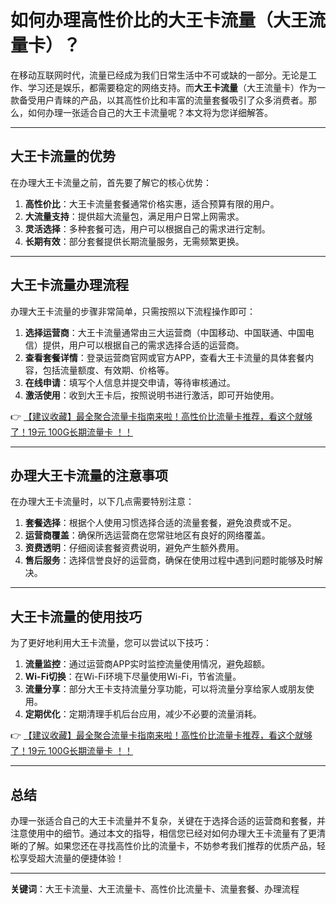 # 如何办理高性价比的大王卡流量（大王流量卡）？

在移动互联网时代，流量已经成为我们日常生活中不可或缺的一部分。无论是工作、学习还是娱乐，都需要稳定的网络支持。而**大王卡流量**（大王流量卡）作为一款备受用户青睐的产品，以其高性价比和丰富的流量套餐吸引了众多消费者。那么，如何办理一张适合自己的大王卡流量呢？本文将为您详细解答。

---

## 大王卡流量的优势

在办理大王卡流量之前，首先要了解它的核心优势：

1. **高性价比**：大王卡流量套餐通常价格实惠，适合预算有限的用户。
2. **大流量支持**：提供超大流量包，满足用户日常上网需求。
3. **灵活选择**：多种套餐可选，用户可以根据自己的需求进行定制。
4. **长期有效**：部分套餐提供长期流量服务，无需频繁更换。

---

## 大王卡流量办理流程

办理大王卡流量的步骤非常简单，只需按照以下流程操作即可：

1. **选择运营商**：大王卡流量通常由三大运营商（中国移动、中国联通、中国电信）提供，用户可以根据自己的需求选择合适的运营商。
2. **查看套餐详情**：登录运营商官网或官方APP，查看大王卡流量的具体套餐内容，包括流量额度、有效期、价格等。
3. **在线申请**：填写个人信息并提交申请，等待审核通过。
4. **激活使用**：收到大王卡后，按照说明书进行激活，即可开始使用。

👉 [【建议收藏】最全聚合流量卡指南来啦！高性价比流量卡推荐，看这个就够了！19元 100G长期流量卡 ！！](https://bit.ly/Liuliangka)

---

## 办理大王卡流量的注意事项

在办理大王卡流量时，以下几点需要特别注意：

1. **套餐选择**：根据个人使用习惯选择合适的流量套餐，避免浪费或不足。
2. **运营商覆盖**：确保所选运营商在您常驻地区有良好的网络覆盖。
3. **资费透明**：仔细阅读套餐资费说明，避免产生额外费用。
4. **售后服务**：选择信誉良好的运营商，确保在使用过程中遇到问题时能够及时解决。

---

## 大王卡流量的使用技巧

为了更好地利用大王卡流量，您可以尝试以下技巧：

1. **流量监控**：通过运营商APP实时监控流量使用情况，避免超额。
2. **Wi-Fi切换**：在Wi-Fi环境下尽量使用Wi-Fi，节省流量。
3. **流量分享**：部分大王卡支持流量分享功能，可以将流量分享给家人或朋友使用。
4. **定期优化**：定期清理手机后台应用，减少不必要的流量消耗。

👉 [【建议收藏】最全聚合流量卡指南来啦！高性价比流量卡推荐，看这个就够了！19元 100G长期流量卡 ！！](https://bit.ly/Liuliangka)

---

## 总结

办理一张适合自己的大王卡流量并不复杂，关键在于选择合适的运营商和套餐，并注意使用中的细节。通过本文的指导，相信您已经对如何办理大王卡流量有了更清晰的了解。如果您还在寻找高性价比的流量卡，不妨参考我们推荐的优质产品，轻松享受超大流量的便捷体验！

---

**关键词**：大王卡流量、大王流量卡、高性价比流量卡、流量套餐、办理流程